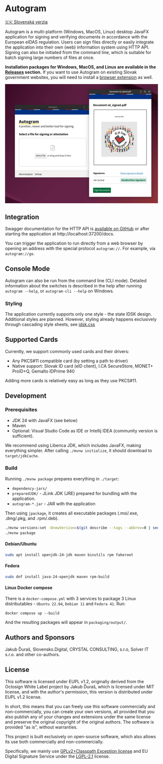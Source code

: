 # Autogram
[🇸🇰 Slovenská verzia](README-SK.md)

Autogram is a multi-platform (Windows, MacOS, Linux) desktop JavaFX application for signing and verifying documents in accordance with the European eIDAS regulation. Users can sign files directly or easily integrate the application into their own (web) information system using HTTP API. Signing can also be initiated from the command line, which is suitable for batch signing large numbers of files at once.

**Installation packages for Windows, MacOS, and Linux are available in the [Releases](https://github.com/slovensko-digital/autogram/releases) section.** If you want to use Autogram on existing Slovak government websites, you will need to install a [browser extension](https://github.com/slovensko-digital/autogram-extension#readme) as well.

![Screenshot](assets/autogram-screenshot-en.png?raw=true)


## Integration

Swagger documentation for the HTTP API is [available on GitHub](https://generator3.swagger.io/index.html?url=https://raw.githubusercontent.com/slovensko-digital/autogram/main/src/main/resources/digital/slovensko/autogram/server/server.yml) or after starting the application at http://localhost:37200/docs.

You can trigger the application to run directly from a web browser by opening an address with the special protocol `autogram://`. For example, via `autogram://go`.

## Console Mode

Autogram can also be run from the command line (CLI mode). Detailed information about the switches is described in the help after running `autogram --help`, or `autogram-cli --help` on Windows.

### Styling

The application currently supports only one style - the state IDSK design. Additional styles are planned. However, styling already happens exclusively through cascading style sheets, see [idsk.css](https://github.com/slovensko-digital/autogram/blob/main/src/main/resources/digital/slovensko/autogram/ui/gui/idsk.css)

## Supported Cards

Currently, we support commonly used cards and their drivers:
- Any PKCS#11 compatible card (by setting a path to driver)
- Native support: Slovak ID card (eID client), I.CA SecureStore, MONET+ ProID+Q, Gemalto IDPrime 940

Adding more cards is relatively easy as long as they use PKCS#11.

## Development

### Prerequisites

- JDK 24 with JavaFX (see below)
- Maven
- Optional: Visual Studio Code as IDE or Intellij IDEA (community version is sufficient).

We recommend using Liberica JDK, which includes JavaFX, making everything simpler. After calling `./mvnw initialize`, it should download to `target/jdkCache`.

### Build

Running `./mvnw package` prepares everything in `./target`:

- `dependency-jars/`
- `preparedJDK/` - JLink JDK (JRE) prepared for bundling with the application.
- `autogram-*.jar` - JAR with the application

Then using `jpackage`, it creates all executable packages (.msi/.exe, .dmg/.pkg, and .rpm/.deb).

```sh
./mvnw versions:set -DnewVersion=$(git describe --tags --abbrev=0 | sed -r 's/^v//g')
./mvnw package
```

#### Debian/Ubuntu

```sh
sudo apt install openjdk-24-jdk maven binutils rpm fakeroot
```

#### Fedora

```sh
sudo dnf install java-24-openjdk maven rpm-build
```

#### Linux Docker compose

There is a `docker-compose.yml` with 3 services to package 3 Linux distributables - `Ubuntu 22.04`, `Debian 11` and `Fedora 41`. Run:

```
docker compose up --build
```

And the resulting packages will appear in `packaging/output/`.


## Authors and Sponsors

Jakub Ďuraš, Slovensko.Digital, CRYSTAL CONSULTING, s.r.o, Solver IT s.r.o. and other co-authors.

## License

This software is licensed under EUPL v1.2, originally derived from the Octosign White Label project by Jakub Ďuraš, which is licensed under MIT license, and with the author's permission, this version is distributed under EUPL v1.2 license.

In short, this means that you can freely use this software commercially and non-commercially, you can create your own versions, all provided that you also publish any of your changes and extensions under the same license and preserve the original copyright of the original authors. The software is provided "as is", without warranties.

This project is built exclusively on open-source software, which also allows its use both commercially and non-commercially.

Specifically, we mainly use [GPLv2+Classpath Exception license](https://openjdk.java.net/legal/gplv2+ce.html) and EU Digital Signature Service under the [LGPL-2.1](https://github.com/esig/dss/blob/master/LICENSE) license.
